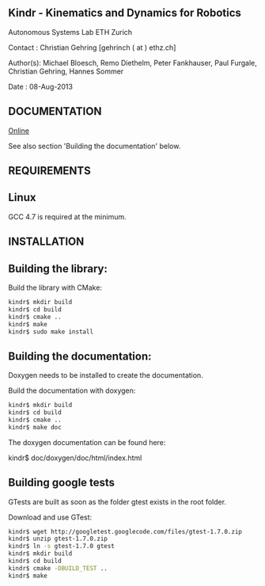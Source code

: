 Kindr - Kinematics and Dynamics for Robotics
-----------------------------------------------------------------
Autonomous Systems Lab
ETH Zurich

Contact  : Christian Gehring [gehrinch ( at ) ethz.ch]

Author(s): Michael Bloesch, Remo Diethelm, Peter Fankhauser, Paul Furgale, Christian Gehring, Hannes Sommer

Date     : 08-Aug-2013

DOCUMENTATION
-----------------------------------------------------------------
[Online](http://ethz-asl-lr.bitbucket.org/kindr)

See also section 'Building the documentation' below.

REQUIREMENTS
-----------------------------------------------------------------
Linux
-----------------------------
GCC 4.7 is required at the minimum.

INSTALLATION
-----------------------------------------------------------------
Building the library:
-----------------------------
Build the library with CMake:
```bash
kindr$ mkdir build
kindr$ cd build
kindr$ cmake ..
kindr$ make
kindr$ sudo make install
```

Building the documentation:
-----------------------------
Doxygen needs to be installed to create the documentation.

Build the documentation with doxygen:
```bash
kindr$ mkdir build
kindr$ cd build
kindr$ cmake ..
kindr$ make doc
```

The doxygen documentation can be found here:

kindr$ doc/doxygen/doc/html/index.html


Building google tests
-----------------------------
GTests are built as soon as the folder gtest exists in the root folder.

Download and use GTest:

```bash
kindr$ wget http://googletest.googlecode.com/files/gtest-1.7.0.zip
kindr$ unzip gtest-1.7.0.zip
kindr$ ln -s gtest-1.7.0 gtest
kindr$ mkdir build
kindr$ cd build
kindr$ cmake -DBUILD_TEST ..
kindr$ make
```
